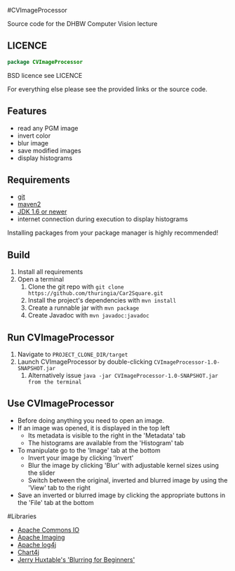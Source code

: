 #CVImageProcessor

Source code for the DHBW Computer Vision lecture

## LICENCE
```java
package CVImageProcessor
```
BSD licence see LICENCE

For everything else please see the provided links or the source code.

## Features

* read any PGM image
* invert color
* blur image
* save modified images
* display histograms

## Requirements

* [git](http://git-scm.com/downloads)
* [maven2](http://maven.apache.org/download.cgi)
* [JDK 1.6 or newer](http://www.oracle.com/technetwork/java/javase/downloads/index.html)
* internet connection during execution to display histograms

Installing packages from your package manager is highly recommended!

## Build
1. Install all requirements
1. Open a terminal
	1. Clone the git repo with ```git clone https://github.com/thuringia/Car2Square.git```
	1. Install the project's dependencies with ```mvn install```
	1. Create a runnable jar with ```mvn package```
	1. Create Javadoc with ```mvn javadoc:javadoc```
	
## Run CVImageProcessor
1. Navigate to ```PROJECT_CLONE_DIR/target```
1. Launch CVImageProcessor by double-clicking ```CVImageProcessor-1.0-SNAPSHOT.jar```
	1. Alternatively issue ```java -jar CVImageProcessor-1.0-SNAPSHOT.jar from the terminal```
	
## Use CVImageProcessor
* Before doing anything you need to open an image.
* If an image was opened, it is displayed in the top left
	* Its metadata is visible to the right in the 'Metadata' tab
	* The histograms are available from the 'Histogram' tab
* To manipulate go to the 'Image' tab at the bottom
	* Invert your image by clicking 'Invert'
	* Blur the image by clicking 'Blur' with adjustable kernel sizes using the slider
	* Switch between the original, inverted and blurred image by using the 'View' tab to the right
* Save an inverted or blurred image by clicking the appropriate buttons in the 'File' tab at the bottom

#Libraries
* [Apache Commons IO](http://commons.apache.org/proper/commons-io/)
* [Apache Imaging](http://commons.apache.org/proper/commons-imaging/index.html)
* [Apache log4j](http://logging.apache.org/log4j/1.2/)
* [Chart4j](https://code.google.com/p/charts4j/)
* [Jerry Huxtable's 'Blurring for Beginners'](http://www.jhlabs.com/ip/blurring.html)
